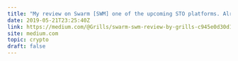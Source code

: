 ```yaml
---
title: "My review on Swarm [SWM] one of the upcoming STO platforms. Already 2 STO's in the next 2 weeks."
date: 2019-05-21T23:25:40Z
link: https://medium.com/@Grills/swarm-swm-review-by-grills-c945e0d30d1d?utm_medium=RSS&utm_source=hune
site: medium.com
topic: crypto
draft: false
---
```

